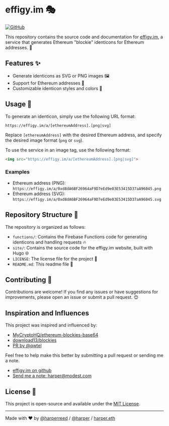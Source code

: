 # effigy.im 🎭

[![GitHub](https://img.shields.io/github/license/harperreed/effigy.im?style=flat-square)](https://github.com/harperreed/effigy.im/blob/main/LICENSE)

This repository contains the source code and documentation for [effigy.im](https://effigy.im), a service that generates Ethereum "blockie" identicons for Ethereum addresses. 🌈

## Features ✨

- Generate identicons as SVG or PNG images 🖼️
- Support for Ethereum addresses 🔖
- Customizable identicon styles and colors 🎨

## Usage 🚀

To generate an identicon, simply use the following URL format:

```
https://effigy.im/a/[ethereumAddress].[png|svg]
```

Replace `[ethereumAddress]` with the desired Ethereum address, and specify the desired image format (`png` or `svg`).

To use the service in an image tag, use the following format:

```html
<img src="https://effigy.im/a/[ethereumAddress].[png|svg]">
```

### Examples

- Ethereum address (PNG): `https://effigy.im/a/0xd8dA6BF26964aF9D7eEd9e03E53415D37aA96045.png`
- Ethereum address (SVG): `https://effigy.im/a/0xd8dA6BF26964aF9D7eEd9e03E53415D37aA96045.svg`

## Repository Structure 📂

The repository is organized as follows:

- `functions/`: Contains the Firebase Functions code for generating identicons and handling requests 🔥
- `site/`: Contains the source code for the effigy.im website, built with Hugo 🌐
- `LICENSE`: The license file for the project 📜
- `README.md`: This readme file 📖

## Contributing 🤝

Contributions are welcome! If you find any issues or have suggestions for improvements, please open an issue or submit a pull request. 😊

## Inspiration and Influences

This project was inspired and influenced by:

- [MyCryptoHQ/ethereum-blockies-base64](https://github.com/MyCryptoHQ/ethereum-blockies-base64)
- [download13/blockies](https://github.com/download13/blockies)
- [PR by @qwtel](https://github.com/download13/blockies/pull/12)

Feel free to help make this better by submitting a pull request or sending me a note.

- [effigy.im on github](https://github.com/harperreed/effigy.im)
- [Send me a note: harper@modest.com](mailto:harper@modest.com)

## License 📄

This project is open-source and available under the [MIT License](LICENSE).

---

Made with ❤️ by [@harperreed](https://github.com/harperreed) / [@harper](https://twitter.com/harper) / [harper.eth](https://art.pizza/harper.eth)
